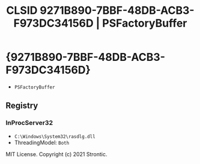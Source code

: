 ﻿---
title: "CLSID 9271B890-7BBF-48DB-ACB3-F973DC34156D | PSFactoryBuffer"
excerpt: What is COM-Object CLSID 9271B890-7BBF-48DB-ACB3-F973DC34156D?
---

# {9271B890-7BBF-48DB-ACB3-F973DC34156D}

* `PSFactoryBuffer`

## Registry


### InProcServer32

* `C:\Windows\System32\rasdlg.dll`
* ThreadingModel: `Both`

MIT License. Copyright (c) 2021 Strontic.


